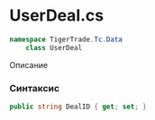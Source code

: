 
# UserDeal.cs
```csharp
namespace TigerTrade.Tc.Data  
    class UserDeal
```

Описание

### Синтаксис
```csharp
public string DealID { get; set; }
```
